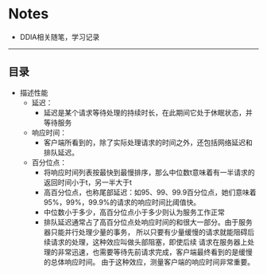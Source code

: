 # Notes
- DDIA相关随笔，学习记录
-------------
目录
-------------
* 描述性能 
  - 延迟：
    - 延迟是某个请求等待处理的持续时长，在此期间它处于休眠状态，并等待服务
  - 响应时间：
    - 客户端所看到的，除了实际处理请求的时间之外，还包括网络延迟和排队延迟。
  - 百分位点：
    - 将响应时间列表按最快到最慢排序，那么中位数t意味着有一半请求的返回时间小于t，另一半大于t
    - 高百分位点，也称尾部延迟：如95、99、99.9百分位点，她们意味着95%，99%，99.9%的请求的响应时间比阈值快。
    - 中位数小于多少，高百分位点小于多少则认为服务工作正常
    - 排队延迟通常占了高百分位点处响应时间的和很大一部分。由于服务器只能并行处理少量的事务，
      所以只要有少量缓慢的请求就能阻碍后续请求的处理，这种效应叫做头部阻塞，即使后续
      请求在服务器上处理的非常迅速，也需要等待先前请求完成，客户端最终看到的是缓慢的总体响应时间。
      由于这种效应，测量客户端的响应时间非常重要。
